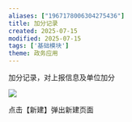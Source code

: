 ```yaml
---
aliases: ["1967178006304275436"]
title: 加分记录
created: 2025-07-15
modified: 2025-07-15
tags: ['基础模块']
theme: 政务应用
---
```


加分记录，对上报信息及单位加分

![](https://myhelpdoc.oss-cn-heyuan.aliyuncs.com/mdimages/c7a7e40357426defcbfb3265c8543e00.jpg)

点击【新建】弹出新建页面

